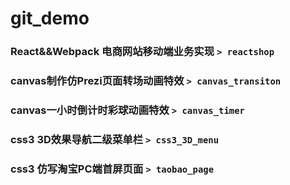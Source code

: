 # git_demo
### React&&Webpack 电商网站移动端业务实现 `> reactshop `

### canvas制作仿Prezi页面转场动画特效 `> canvas_transiton`
### canvas一小时倒计时彩球动画特效 `> canvas_timer`

### css3 3D效果导航二级菜单栏 `> css3_3D_menu`
### css3 仿写淘宝PC端首屏页面 `> taobao_page`
